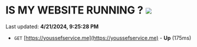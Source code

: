 # IS MY WEBSITE RUNNING ? [![](https://img.shields.io/static/v1?label=Sponsor&message=%E2%9D%A4&logo=GitHub&color=%23fe8e86)](https://github.com/sponsors/<username>)

Last updated: **4/21/2024, 9:25:28 PM**

- `GET` [https://youssefservice.me](https://youssefservice.me) - **Up** (175ms)
